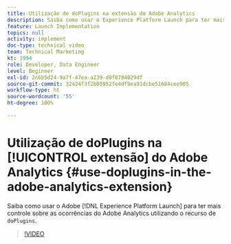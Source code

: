 ```yaml
---
title: Utilização de doPlugins na extensão do Adobe Analytics
description: Saiba como usar o Experience Platform Launch para ter mais controle sobre as ocorrências do Adobe Analytics utilizando o recurso de doPlugins.
feature: Launch Implementation
topics: null
activity: implement
doc-type: technical video
team: Technical Marketing
kt: 1994
role: Developer, Data Engineer
level: Beginner
exl-id: 2c6b5d24-9a7f-47ea-a239-d0f8784029df
source-git-commit: 32424f3f2b05952fe4df9ea91dcbe51684cee905
workflow-type: ht
source-wordcount: '55'
ht-degree: 100%

---
```


# Utilização de doPlugins na [!UICONTROL extensão] do Adobe Analytics {#use-doplugins-in-the-adobe-analytics-extension}

Saiba como usar o Adobe [!DNL Experience Platform Launch] para ter mais controle sobre as ocorrências do Adobe Analytics utilizando o recurso de `doPlugins`.

>[!VIDEO](https://video.tv.adobe.com/v/25171?quality=12)
